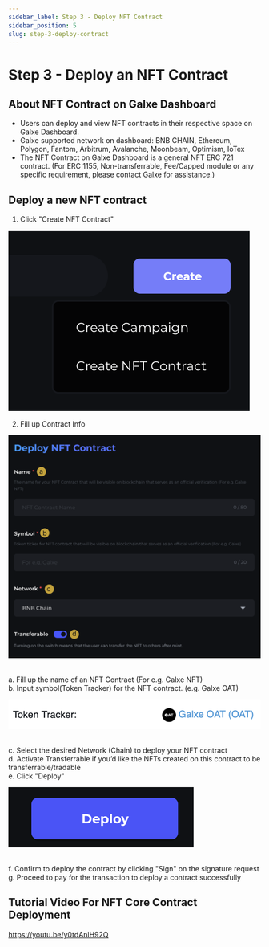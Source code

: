 ```yaml
---
sidebar_label: Step 3 - Deploy NFT Contract
sidebar_position: 5
slug: step-3-deploy-contract
---
```

# Step 3 - Deploy an NFT Contract

## About NFT Contract on Galxe Dashboard

* Users can deploy and view NFT contracts in their respective space on Galxe Dashboard.
* Galxe supported network on dashboard: BNB CHAIN, Ethereum, Polygon, Fantom, Arbitrum, Avalanche, Moonbeam, Optimism, IoTex
* The NFT Contract on Galxe Dashboard is a general NFT ERC 721 contract. (For ERC 1155, Non-transferrable, Fee/Capped module or any specific requirement, please contact Galxe for assistance.)

## Deploy a new NFT contract

1. Click "Create NFT Contract"

![CreateContract.png](assets/CreateContract.png)

2. Fill up Contract Info

![](assets/ContractInfo.png)

<br> a. Fill up the name of an NFT Contract (For e.g. Galxe NFT)
<br> b. Input symbol(Token Tracker) for the NFT contract. (e.g. Galxe OAT)

![](assets/tokentracker.png)

<br> c. Select the desired Network (Chain) to deploy your NFT contract
<br> d. Activate Transferrable if you’d like the NFTs created on this contract to be transferrable/tradable
<br> e. Click "Deploy"

![](assets/DeployContract.png)

<br> f. Confirm to deploy the contract by clicking "Sign" on the signature request
<br> g. Proceed to pay for the transaction to deploy a contract successfully

## Tutorial Video For NFT Core Contract Deployment

<https://youtu.be/y0tdAnlH92Q>